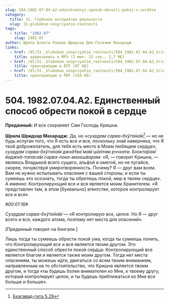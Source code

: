 ```yaml
---
slug: 504-1982-07-04-a2-edinstvennyj-sposob-obresti-pokoj-v-serdtse
category:
  title: 31. Глубокое восприятие реальности
  slug: 31-glubokoe-vospriyatie-realnosti
tags:
  - title: "1982.07"
    slug: 1982-07
author: Шрила Бхакти Ракшак Шридхар Дев-Госвами Махарадж
links:
  - href: /dl/31._Glubokoe_vospriyatie_realnosti/504_1982.07.04.A2_SridharMj_Edinstvennyj_sposob_obresti_pokoj_v_serdce.mp3
    title: аудиозапись в MP3 (2 мин. 13 сек., 2,7 МБ)
  - href: /dl/31._Glubokoe_vospriyatie_realnosti/504_1982.07.04.A2_SridharMj_Edinstvennyj_sposob_obresti_pokoj_v_serdce.rtf
    title: транскрипцию в RTF (97 КБ)
  - href: /dl/31._Glubokoe_vospriyatie_realnosti/504_1982.07.04.A2_SridharMj_Edinstvennyj_sposob_obresti_pokoj_v_serdce.pdf
    title: транскрипцию в PDF (154 КБ)
---
```


# 504. 1982.07.04.A2. Единственный способ обрести покой в сердце

**Преданный:** И все сохраняет Сам Господь Кришна.

**Шрила Шридхар Махарадж:** Да, но «*сухр̣дам̇ сарва-бхӯта̄на̄м̇*[^_ftn1] — но не будь испуган того, что Я есть все и вся, поскольку знай наверняка, что Я твой доброжелатель, для тебя есть место в Моем любящем сердце», *сухр̣дам̇ сарва-бхӯта̄на̄м̇ джн̃а̄тва̄ ма̄м̇ ш́а̄нтим р̣ччхати. Бхокта̄рам̇ йаджн̃а-тапаса̄м̇ сарва-лока-махеш́варам*: «Я, — говорит Кришна, — являюсь Владыкой всего сущего, альфой и омегой, но не пугайся, скорее, почувствуй умиротворенность. Почему? Я — друг вам всем. Вам не нужно испытывать опасения с вашей стороны, и если ты сумеешь это осознать, тогда ты обретешь покой, мир в твоем сердце». А именно: Контролирующий все и вся является моим Хранителем. «Я представлен там, в этом [буквально] агентстве, которое контролирует все и вся».

*#00:01:16#*

*Сухр̣дам̇ сарва-бхӯта̄на̄м̇* — «Я контролирую все, целое. Но Я — друг всего и вся, каждого атома, поэтому нет места для опасений».

[Преданный говорит на бенгали.]

Лишь тогда ты сумеешь обрести покой ума, когда ты сумеешь понять, что Контролирующий все и вся является твоим другом. Это единственный способ обрести покой сердца: Контролирующий все является благом и является также моим другом. Тогда нет места опасениям, ты можешь идти, двигаться со всем твоим вниманием, направленным на то обстоятельство, что Кришна является твоим другом, и тогда «ты будешь более внимателен ко Мне, к твоему другу, который контролирует целое, и ты будешь приближаться ко Мне все больше и больше».



[^_ftn1]: [Бхагавад-гита 5.29](../notes/bhagavad-gita/bhagavad-gita-5-29.md)
